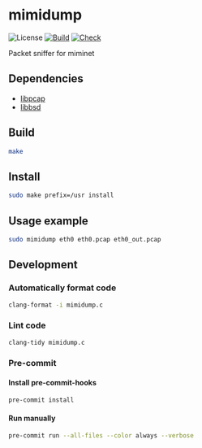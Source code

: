 # mimidump

![License](https://img.shields.io/github/license/mimi-net/mimidump)
[![Build](https://github.com/mimi-net/mimidump/actions/workflows/build.yml/badge.svg?branch=main)](https://github.com/mimi-net/mimidump/actions/workflows/build.yml)
[![Check](https://github.com/mimi-net/mimidump/actions/workflows/check.yml/badge.svg?branch=main)](https://github.com/mimi-net/mimidump/actions/workflows/check.yml)

Packet sniffer for miminet

## Dependencies

* [libpcap](https://www.tcpdump.org/)
* [libbsd](https://libbsd.freedesktop.org/wiki/)

## Build

```sh
make
```

## Install

```sh
sudo make prefix=/usr install
```

## Usage example

```sh
sudo mimidump eth0 eth0.pcap eth0_out.pcap
```

## Development

### Automatically format code

```sh
clang-format -i mimidump.c
```

### Lint code

```sh
clang-tidy mimidump.c
```

### Pre-commit

#### Install pre-commit-hooks

```sh
pre-commit install
```

#### Run manually

```sh
pre-commit run --all-files --color always --verbose
```

